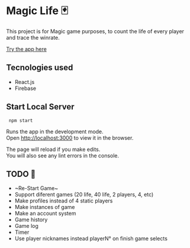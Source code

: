 # Magic Life 🃏

This project is for Magic game purposes, to count the life of every player and trace the winrate.

[Try the app here](https://cococov.github.io/magiclife/)

## Tecnologies used
- React.js
- Firebase

## Start Local Server
```
 npm start
```

Runs the app in the development mode.<br />
Open [http://localhost:3000](http://localhost:3000) to view it in the browser.

The page will reload if you make edits.<br />
You will also see any lint errors in the console.

## TODO 🚀
- ~Re-Start Game~
- Support diferent games (20 life, 40 life, 2 players, 4, etc)
- Make profiles instead of 4 static players
- Make instances of game
- Make an account system
- Game history
- Game log
- Timer
- Use player nicknames instead playerN° on finish game selects
